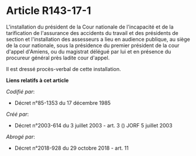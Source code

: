 # Article R143-17-1

L'installation du président de la Cour nationale de l'incapacité et de la tarification de l'assurance des accidents du
travail et des présidents de section et l'installation des assesseurs a lieu en audience publique, au siège de la cour
nationale, sous la présidence du premier président de la cour d'appel d'Amiens, ou du magistrat délégué par lui et en
présence du procureur général près ladite cour d'appel.

Il est dressé procès-verbal de cette installation.

**Liens relatifs à cet article**

_Codifié par_:

  - Décret n°85-1353 du 17 décembre 1985

_Créé par_:

  - Décret n°2003-614 du 3 juillet 2003 - art. 3 () JORF 5 juillet 2003

_Abrogé par_:

  - Décret n°2018-928 du 29 octobre 2018 - art. 11
